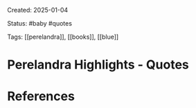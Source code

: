 Created: 2025-01-04

Status: #baby #quotes 

Tags: [[perelandra]], [[books]], [[blue]]

# Perelandra Highlights - Quotes









# References